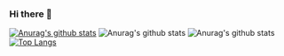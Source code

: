 ### Hi there 👋

<!--
**Ajeetmisra/Ajeetmisra** is a ✨ _special_ ✨ repository because its `README.md` (this file) appears on your GitHub profile.

Here are some ideas to get you started:

- 🔭 I’m currently working on ...
- 🌱 I’m currently learning ...
- 👯 I’m looking to collaborate on ...
- 🤔 I’m looking for help with ...
- 💬 Ask me about ...
- 📫 How to reach me: ...
- 😄 Pronouns: ...
- ⚡ Fun fact: ...
-->

[![Anurag's github stats](https://github-readme-stats.vercel.app/api?username=Ajeetmisra)](https://github.com/anuraghazra/github-readme-stats)
![Anurag's github stats](https://github-readme-stats.vercel.app/api?username=Ajeetmisra&show_icons=true)
![Anurag's github stats](https://github-readme-stats.vercel.app/api?username=Ajeetmisra&show_icons=true&theme=dark)
[![Top Langs](https://github-readme-stats.vercel.app/api/top-langs/?username=Ajeetmisra)](https://github.com/anuraghazra/github-readme-stats)


